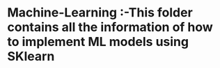 # Machine-Learning  :-This folder contains all the information of how to implement ML models using SKlearn 
